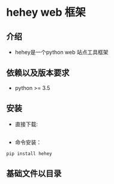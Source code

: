 # hehey web 框架

## 介绍
- hehey是一个python web 站点工具框架

## 依赖以及版本要求
- python >= 3.5


## 安装
- 直接下载:
```

```
- 命令安装：
```
pip install hehey
```
## 基础文件以目录





